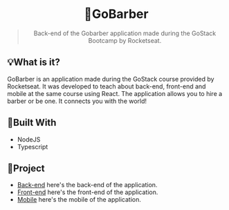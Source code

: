 <h1 align='center'>💈GoBarber</h1>
<blockquote align='center'>Back-end of the Gobarber application made during the GoStack Bootcamp by Rocketseat.</blockquote>

## 💡What is it?
GoBarber is an application made during the GoStack course provided by Rocketseat. It was developed to teach about back-end, front-end and mobile at the same course using React. The application allows you to hire a barber or be one. It connects you with the world!

## 🚧Built With
- NodeJS
- Typescript

## 📂Project
- [Back-end](https://github.com/allyfx/gobarber-back-end) here's the back-end of the application.
- [Front-end](https://github.com/allyfx/gobarber-front-end) here's the front-end of the application.
- [Mobile](https://github.com/allyfx/gobarber-mobile) here's the mobile of the application.
